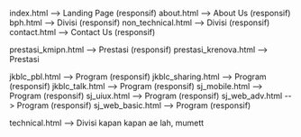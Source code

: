


index.html --> Landing Page (responsif)
about.html --> About Us (responsif)
bph.html --> Divisi (responsif)
non_technical.html --> Divisi (responsif)
contact.html --> Contact Us (responsif)

prestasi_kmipn.html --> Prestasi (responsif)
prestasi_krenova.html --> Prestasi

jkblc_pbl.html --> Program (responsif)
jkblc_sharing.html --> Program (responsif)
jkblc_talk.html --> Program (responsif)
sj_mobile.html --> Program (responsif)
sj_uiux.html --> Program (responsif)
sj_web_adv.html --> Program (responsif)
sj_web_basic.html --> Program (responsif)






technical.html --> Divisi   kapan kapan ae lah, mumett
